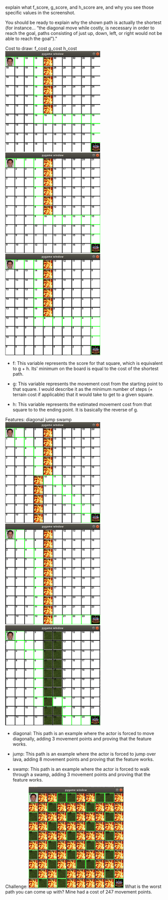 explain what f_score, g_score, and h_score are, and why you see those specific values in the screenshot.

You should be ready to explain why the shown path is actually the shortest (for instance… “the diagonal move while costly, is necessary in order to reach the goal, paths consisting of just up, down, left, or right would not be able to reach the goal”)."

Cost to draw:
f_cost                                              g_cost                                              h_cost
<img src="screenshots/cost_f.png" width="300"> <img src="screenshots/cost_g.png" width="300"> <img src="screenshots/cost_h.png" width="300">
- f: This variable represents the score for that square, which is equivalent to g + h. Its' minimum on the board is equal to the cost of the shortest path.

- g: This variable represents the movement cost from the starting point to that square. I would describe it as the minimum number of steps (+ terrain cost if applicable) that it would take to get to a given square.

- h: This variable represents the estimated movement cost from that square to to the ending point. It is basically the reverse of g.

Features:
diagonal                                            jump                                                swamp
<img src="screenshots/diagonal.png" width="300"> <img src="screenshots/jump.png" width="300"> <img src="screenshots/swamp.png" width="300">
- diagonal: This path is an example where the actor is forced to move diagonally, adding 3 movement points and proving that the feature works.

- jump: This path is an example where the actor is forced to jump over lava, adding 8 movement points and proving that the feature works.

- swamp: This path is an example where the actor is forced to walk through a swamp, adding 3 movement points and proving that the feature works.

Challenge:
<img src="screenshots/worst.png" width="300">
What is the worst path you can come up with? Mine had a cost of 247 movement points.
